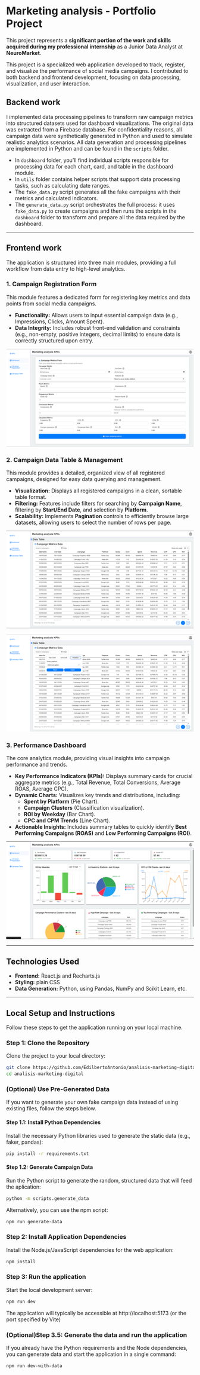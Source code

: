 # Marketing analysis - Portfolio Project

This project represents a **significant portion of the work and skills acquired during my professional internship** as a Junior Data Analyst at **NeuroMarket**.

This project is a specialized web application developed to track, register, and visualize the performance of social media campaigns.
I contributed to both backend and frontend development, focusing on data processing, visualization, and user interaction.

## Backend work

I implemented data processing pipelines to transform raw campaign metrics into structured datasets used for dashboard visualizations. The original data was extracted from a Firebase database.
For confidentiality reasons, all campaign data were synthetically generated in Python and used to simulate realistic analytics scenarios. 
All data generation and processing pipelines are implemented in Python and can be found in the ```scripts``` folder.

- In ```dashboard``` folder, you’ll find individual scripts responsible for processing data for each chart, card, and table in the dashboard module.
- In ```utils``` folder contains helper scripts that support data processing tasks, such as calculating date ranges.
- The ```fake_data.py``` script generates all the fake campaigns with their metrics and calculated indicators.
- The ```generate_data.py``` script orchestrates the full process: it uses ```fake_data.py``` to create campaigns and then runs the scripts in the ```dashboard``` folder to transform and prepare all the data required by the dashboard.

---

## Frontend work

The application is structured into three main modules, providing a full workflow from data entry to high-level analytics.

### 1. Campaign Registration Form
This module features a dedicated form for registering key metrics and data points from social media campaigns.

* **Functionality:** Allows users to input essential campaign data (e.g., Impressions, Clicks, Amount Spent).
* **Data Integrity:** Includes robust front-end validation and constraints (e.g., non-empty, positive integers, decimal limits) to ensure data is correctly structured upon entry.

![Campaign Registration Form Screenshot](./src/assets/screenshots/form.png)

### 2. Campaign Data Table & Management
This module provides a detailed, organized view of all registered campaigns, designed for easy data querying and management.

* **Visualization:** Displays all registered campaigns in a clean, sortable table format.
* **Filtering:** Features include filters for searching by **Campaign Name**, filtering by **Start/End Date**, and selection by **Platform**.
* **Scalability:** Implements **Pagination** controls to efficiently browse large datasets, allowing users to select the number of rows per page.

![Campaign Data Table Form Screenshot](./src/assets/screenshots/table.png)

![Campaign Data Table With Filters Form Screenshot](./src/assets/screenshots/table_filter.png)

### 3. Performance Dashboard
The core analytics module, providing visual insights into campaign performance and trends.

* **Key Performance Indicators (KPIs):** Displays summary cards for crucial aggregate metrics (e.g., Total Revenue, Total Conversions, Average ROAS, Average CPC).
* **Dynamic Charts:** Visualizes key trends and distributions, including:
    * **Spent by Platform** (Pie Chart).
    * **Campaign Clusters** (Classification visualization).
    * **ROI by Weekday** (Bar Chart).
    * **CPC and CPM Trends** (Line Chart).
* **Actionable Insights:** Includes summary tables to quickly identify **Best Performing Campaigns (ROAS)** and **Low Performing Campaigns (ROI)**.

![Campaign Dashboard Screenshot](./src/assets/screenshots/dashboard.png)

---

## Technologies Used

* **Frontend:** React.js and Recharts.js
* **Styling:** plain CSS
* **Data Generation:** Python, using Pandas, NumPy and Scikit Learn, etc. 

---

## Local Setup and Instructions

Follow these steps to get the application running on your local machine.

### Step 1: Clone the Repository

Clone the project to your local directory:

```bash
git clone https://github.com/EdilbertoAntonio/analisis-marketing-digital.git
cd analisis-marketing-digital
```
### (Optional) Use Pre-Generated Data
If you want to generate your own fake campaign data instead of using existing files, follow the steps below.

#### Step 1.1: Install Python Dependencies

Install the necessary Python libraries used to generate the static data (e.g., faker, pandas):

```bash
pip install -r requirements.txt
```
#### Step 1.2: Generate Campaign Data

Run the Python script to generate the random, structured data that will feed the aplication:

```bash
python -m scripts.generate_data
```
Alternatively, you can use the npm script:
```bash
npm run generate-data
```

### Step 2: Install Application Dependencies

Install the Node.js/JavaScript dependencies for the web application:

```bash
npm install 
```

### Step 3: Run the application

Start the local development server:

```bash
npm run dev
```
The application will typically be accessible at http://localhost:5173 (or the port specified by Vite)

### (Optional)Step 3.5: Generate the data and run the application

If you already have the Python requirements and the Node dependencies, you can generate data and start the application in a single command:  

```bash
npm run dev-with-data
```